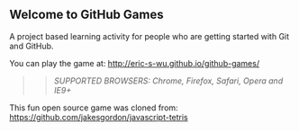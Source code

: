 ## Welcome to GitHub Games

A project based learning activity for people who are getting started with Git and GitHub.

You can play the game at: http://eric-s-wu.github.io/github-games/

>> _*SUPPORTED BROWSERS*: Chrome, Firefox, Safari, Opera and IE9+_

This fun open source game was cloned from: https://github.com/jakesgordon/javascript-tetris
